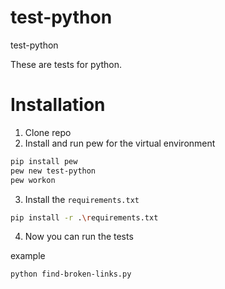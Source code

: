 # test-python
test-python

These are tests for python.

# Installation

1. Clone repo
2. Install and run pew for the virtual environment

```bash
pip install pew  
pew new test-python
pew workon
```

3. Install the `requirements.txt`

```bash
pip install -r .\requirements.txt
```
4. Now you can run the tests

example
```bash
python find-broken-links.py
```
